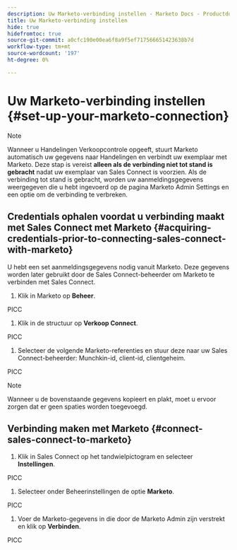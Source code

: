 ```yaml
---
description: Uw Marketo-verbinding instellen - Marketo Docs - Productdocumentatie
title: Uw Marketo-verbinding instellen
hide: true
hidefromtoc: true
source-git-commit: a0cfc190e00ea6f8a9f5ef717566651423638b7d
workflow-type: tm+mt
source-wordcount: '197'
ht-degree: 0%

---
```


# Uw Marketo-verbinding instellen {#set-up-your-marketo-connection}

>[!NOTE]
>
>Wanneer u Handelingen Verkoopcontrole opgeeft, stuurt Marketo automatisch uw gegevens naar Handelingen en verbindt uw exemplaar met Marketo. Deze stap is vereist **alleen als de verbinding niet tot stand is gebracht** nadat uw exemplaar van Sales Connect is voorzien. Als de verbinding tot stand is gebracht, worden uw aanmeldingsgegevens weergegeven die u hebt ingevoerd op de pagina Marketo Admin Settings en een optie om de verbinding te verbreken.

## Credentials ophalen voordat u verbinding maakt met Sales Connect met Marketo {#acquiring-credentials-prior-to-connecting-sales-connect-with-marketo}

U hebt een set aanmeldingsgegevens nodig vanuit Marketo. Deze gegevens worden later gebruikt door de Sales Connect-beheerder om Marketo te verbinden met Sales Connect.

1. Klik in Marketo op **Beheer**.

PICC

1. Klik in de structuur op **Verkoop Connect**.

PICC

1. Selecteer de volgende Marketo-referenties en stuur deze naar uw Sales Connect-beheerder: Munchkin-id, client-id, clientgeheim.

PICC

>[!NOTE]
>
>Wanneer u de bovenstaande gegevens kopieert en plakt, moet u ervoor zorgen dat er geen spaties worden toegevoegd.

## Verbinding maken met Marketo {#connect-sales-connect-to-marketo}

1. Klik in Sales Connect op het tandwielpictogram en selecteer **Instellingen**.

PICC

1. Selecteer onder Beheerinstellingen de optie **Marketo**.

PICC

1. Voer de Marketo-gegevens in die door de Marketo Admin zijn verstrekt en klik op **Verbinden**.

PICC
